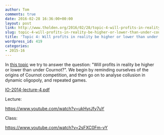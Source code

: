 ```yaml
---
author: Tom
comments: true
date: 2016-02-28 16:36:00+00:00
layout: post
link: http://www.tholden.org/2016/02/28/topic-4-will-profits-in-reality-be-higher-or-lower-than-under-cournot/
slug: topic-4-will-profits-in-reality-be-higher-or-lower-than-under-cournot
title: 'Topic 4: Will profits in reality be higher or lower than under Cournot?'
wordpress_id: 419
categories:
- 2015-16
---
```


In [this topic](http://www.tholden.org/wp-content/uploads/2014/10/IO-2014-lecture-4.pdf) we try to answer the question: "Will profits in reality be higher or lower than under Cournot?". We begin by reminding ourselves of the origins of Cournot competition, and then go on to analyse collusion in dynamic oligopoly, and repeated games.






[IO-2014-lecture-4.pdf](http://www.tholden.org/wp-content/uploads/2014/10/IO-2014-lecture-4.pdf)






Lecture:

https://www.youtube.com/watch?v=ukHyrJfy7uY

Class:

https://www.youtube.com/watch?v=2sFXC0Fm-vY
